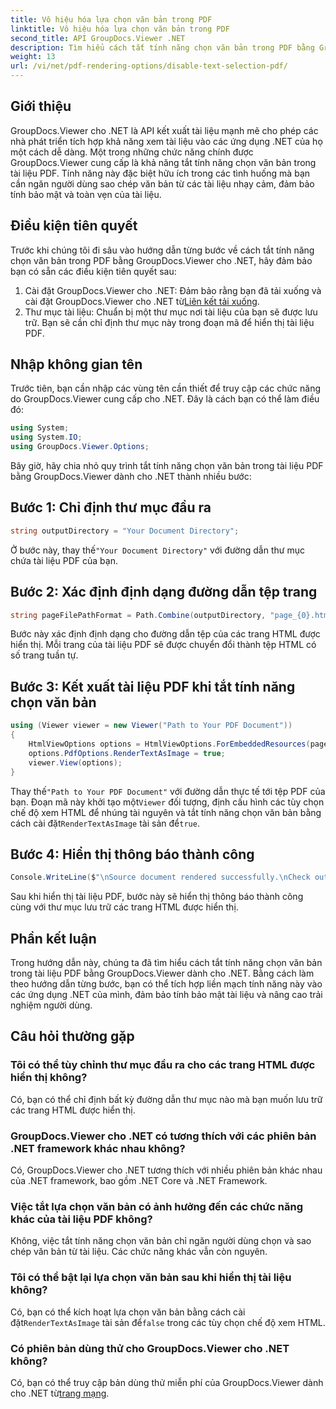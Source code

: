 ```yaml
---
title: Vô hiệu hóa lựa chọn văn bản trong PDF
linktitle: Vô hiệu hóa lựa chọn văn bản trong PDF
second_title: API GroupDocs.Viewer .NET
description: Tìm hiểu cách tắt tính năng chọn văn bản trong PDF bằng GroupDocs.Viewer dành cho .NET. Hãy làm theo hướng dẫn từng bước của chúng tôi để tích hợp liền mạch.
weight: 13
url: /vi/net/pdf-rendering-options/disable-text-selection-pdf/
---
```

## Giới thiệu
GroupDocs.Viewer cho .NET là API kết xuất tài liệu mạnh mẽ cho phép các nhà phát triển tích hợp khả năng xem tài liệu vào các ứng dụng .NET của họ một cách dễ dàng. Một trong những chức năng chính được GroupDocs.Viewer cung cấp là khả năng tắt tính năng chọn văn bản trong tài liệu PDF. Tính năng này đặc biệt hữu ích trong các tình huống mà bạn cần ngăn người dùng sao chép văn bản từ các tài liệu nhạy cảm, đảm bảo tính bảo mật và toàn vẹn của tài liệu.
## Điều kiện tiên quyết
Trước khi chúng tôi đi sâu vào hướng dẫn từng bước về cách tắt tính năng chọn văn bản trong PDF bằng GroupDocs.Viewer cho .NET, hãy đảm bảo bạn có sẵn các điều kiện tiên quyết sau:
1.  Cài đặt GroupDocs.Viewer cho .NET: Đảm bảo rằng bạn đã tải xuống và cài đặt GroupDocs.Viewer cho .NET từ[Liên kết tải xuống](https://releases.groupdocs.com/viewer/net/).
2. Thư mục tài liệu: Chuẩn bị một thư mục nơi tài liệu của bạn sẽ được lưu trữ. Bạn sẽ cần chỉ định thư mục này trong đoạn mã để hiển thị tài liệu PDF.

## Nhập không gian tên
Trước tiên, bạn cần nhập các vùng tên cần thiết để truy cập các chức năng do GroupDocs.Viewer cung cấp cho .NET. Đây là cách bạn có thể làm điều đó:

```csharp
using System;
using System.IO;
using GroupDocs.Viewer.Options;
```

Bây giờ, hãy chia nhỏ quy trình tắt tính năng chọn văn bản trong tài liệu PDF bằng GroupDocs.Viewer dành cho .NET thành nhiều bước:
## Bước 1: Chỉ định thư mục đầu ra
```csharp
string outputDirectory = "Your Document Directory";
```
 Ở bước này, thay thế`"Your Document Directory"` với đường dẫn thư mục chứa tài liệu PDF của bạn.
## Bước 2: Xác định định dạng đường dẫn tệp trang
```csharp
string pageFilePathFormat = Path.Combine(outputDirectory, "page_{0}.html");
```
Bước này xác định định dạng cho đường dẫn tệp của các trang HTML được hiển thị. Mỗi trang của tài liệu PDF sẽ được chuyển đổi thành tệp HTML có số trang tuần tự.
## Bước 3: Kết xuất tài liệu PDF khi tắt tính năng chọn văn bản
```csharp
using (Viewer viewer = new Viewer("Path to Your PDF Document"))
{
    HtmlViewOptions options = HtmlViewOptions.ForEmbeddedResources(pageFilePathFormat);
    options.PdfOptions.RenderTextAsImage = true;
    viewer.View(options);
}
```
 Thay thế`"Path to Your PDF Document"` với đường dẫn thực tế tới tệp PDF của bạn. Đoạn mã này khởi tạo một`Viewer` đối tượng, định cấu hình các tùy chọn chế độ xem HTML để nhúng tài nguyên và tắt tính năng chọn văn bản bằng cách cài đặt`RenderTextAsImage` tài sản để`true`.
## Bước 4: Hiển thị thông báo thành công
```csharp
Console.WriteLine($"\nSource document rendered successfully.\nCheck output in {outputDirectory}.");
```
Sau khi hiển thị tài liệu PDF, bước này sẽ hiển thị thông báo thành công cùng với thư mục lưu trữ các trang HTML được hiển thị.

## Phần kết luận
Trong hướng dẫn này, chúng ta đã tìm hiểu cách tắt tính năng chọn văn bản trong tài liệu PDF bằng GroupDocs.Viewer dành cho .NET. Bằng cách làm theo hướng dẫn từng bước, bạn có thể tích hợp liền mạch tính năng này vào các ứng dụng .NET của mình, đảm bảo tính bảo mật tài liệu và nâng cao trải nghiệm người dùng.
## Câu hỏi thường gặp
### Tôi có thể tùy chỉnh thư mục đầu ra cho các trang HTML được hiển thị không?
Có, bạn có thể chỉ định bất kỳ đường dẫn thư mục nào mà bạn muốn lưu trữ các trang HTML được hiển thị.
### GroupDocs.Viewer cho .NET có tương thích với các phiên bản .NET framework khác nhau không?
Có, GroupDocs.Viewer cho .NET tương thích với nhiều phiên bản khác nhau của .NET framework, bao gồm .NET Core và .NET Framework.
### Việc tắt lựa chọn văn bản có ảnh hưởng đến các chức năng khác của tài liệu PDF không?
Không, việc tắt tính năng chọn văn bản chỉ ngăn người dùng chọn và sao chép văn bản từ tài liệu. Các chức năng khác vẫn còn nguyên.
### Tôi có thể bật lại lựa chọn văn bản sau khi hiển thị tài liệu không?
 Có, bạn có thể kích hoạt lựa chọn văn bản bằng cách cài đặt`RenderTextAsImage` tài sản để`false` trong các tùy chọn chế độ xem HTML.
### Có phiên bản dùng thử cho GroupDocs.Viewer cho .NET không?
 Có, bạn có thể truy cập bản dùng thử miễn phí của GroupDocs.Viewer dành cho .NET từ[trang mạng](https://releases.groupdocs.com/).